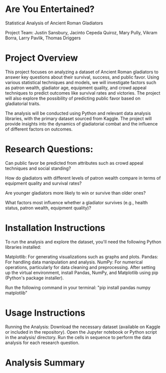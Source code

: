 # Are You Entertained?

Statistical Analysis of Ancient Roman Gladiators

Project Team:
Justin Sansbury, Jacinto Cepeda Quiroz, Mary Pully, Vikram Borra, Larry Pavlik, Thomas Driggers

# Project Overview
This project focuses on analyzing a dataset of Ancient Roman gladiators to answer key questions about their survival, success, and public favor. Using various statistical techniques and models, we will investigate factors such as patron wealth, gladiator age, equipment quality, and crowd appeal techniques to predict outcomes like survival rates and victories. The project will also explore the possibility of predicting public favor based on gladiatorial traits.

The analysis will be conducted using Python and relevant data analysis libraries, with the primary dataset sourced from Kaggle. The project will provide insights into the dynamics of gladiatorial combat and the influence of different factors on outcomes.

# Research Questions:
Can public favor be predicted from attributes such as crowd appeal techniques and social standing?

How do gladiators with different levels of patron wealth compare in terms of equipment quality and survival rates?

Are younger gladiators more likely to win or survive than older ones?

What factors most influence whether a gladiator survives (e.g., health status, patron wealth, equipment quality)?

# Installation Instructions
To run the analysis and explore the dataset, you'll need the following Python libraries installed:

Matplotlib: For generating visualizations such as graphs and plots.
Pandas: For handling data manipulation and analysis.
NumPy: For numerical operations, particularly for data cleaning and preprocessing.
After setting up the virtual environment, install Pandas, NumPy, and Matplotlib using pip (Python's package installer).

Run the following command in your terminal: "pip install pandas numpy matplotlib"

# Usage Instructions
Running the Analysis:
Download the necessary dataset (available on Kaggle or included in the repository).
Open the Jupyter notebook or Python script in the analysis/ directory.
Run the cells in sequence to perform the data analysis for each research question.

# Analysis Summary
